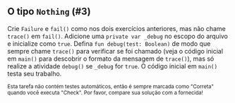 ## O tipo `Nothing` (#3)

Crie `Failure` e `fail()` como nos dois exercícios anteriores, mas não chame
`trace()` em `fail()`. Adicione uma `private var _debug` no escopo do arquivo e inicialize
como `true`. Defina `fun debug(test: Boolean)` de modo que sempre chame
`trace()` para verificar se foi chamado (veja o código inicial em `main()` para
descobrir o formato da mensagem de `trace()`), mas só realize a atividade `debug()`
se `_debug` for `true`. O código inicial em `main()` testa seu trabalho.

<sub> Esta tarefa não contém testes automáticos,
então é sempre marcada como "Correta" quando você executa "Check".
Por favor, compare sua solução com a fornecida! </sub>